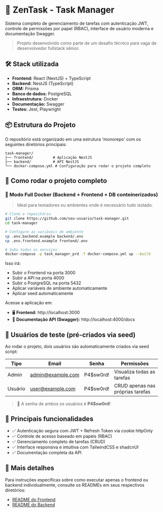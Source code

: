 # 🧠 ZenTask - Task Manager

Sistema completo de gerenciamento de tarefas com autenticação JWT, controle de permissões por papel (RBAC), interface de usuário moderna e documentação Swagger.

> Projeto desenvolvido como parte de um desafio técnico para vaga de desenvolvedor fullstack sênior.

## 🛠️ Stack utilizada

- **Frontend:** React (NextJS) + TypeScript
- **Backend:** NestJS (TypeScript)
- **ORM:** Prisma
- **Banco de dados:** PostgreSQL
- **Infraestrutura:** Docker
- **Documentação:** Swagger
- **Testes:** Jest, Playwright

## 📦 Estrutura do Projeto

O repositório está organizado em uma estrutura 'monorepo' com os seguintes diretórios principais:

```
task-manager/
├── frontend/         # Aplicação NextJS
├── backend/          # API NestJS
└── docker-compose.yml # Configuração para rodar o projeto completo
```

## 🚀 Como rodar o projeto completo

### 🐳 Modo Full Docker (Backend + Frontend + DB conteinerizados)

> Ideal para testadores ou ambientes onde é necessário tudo isolado.

```bash
# Clone o repositório
git clone https://github.com/seu-usuario/task-manager.git
cd task-manager

# Configure as variáveis de ambiente
cp .env.backend.example backend/.env
cp .env.frontend.example frontend/.env

# Suba todos os serviços
docker-compose -p task_manager_prd -f docker-compose.yml up --build
```

Isso irá:

- Subir o Frontend na porta 3000
- Subir a API na porta 4000
- Subir o PostgreSQL na porta 5432
- Aplicar variáveis de ambiente automaticamente
- Aplicar seed automaticamente

Acesse a aplicação em:

- 🖥️ **Frontend:** http://localhost:3000
- 📄 **Documentação API (Swagger):** http://localhost:4000/docs

## 👤 Usuários de teste (pré-criados via seed)

Ao rodar o projeto, dois usuários são automaticamente criados via seed script:

| Tipo    | Email             | Senha     | Permissões                       |
| ------- | ----------------- | --------- | -------------------------------- |
| Admin   | admin@example.com | P4$sw0rd! | Visualiza todas as tarefas       |
| Usuário | user@example.com  | P4$sw0rd! | CRUD apenas nas próprias tarefas |

> 📌 A senha de ambos os usuários é **P4$sw0rd!**

## 📌 Principais funcionalidades

- ✅ Autenticação segura com JWT + Refresh Token via cookie httpOnly
- ✅ Controle de acesso baseado em papéis (RBAC)
- ✅ Gerenciamento completo de tarefas (CRUD)
- ✅ Interface responsiva e intuitiva com TailwindCSS e shadcnUI
- ✅ Documentação completa da API

## 📄 Mais detalhes

Para instruções específicas sobre como executar apenas o frontend ou backend individualmente, consulte os READMEs em seus respectivos diretórios:

- [README do Frontend](./frontend/README.md)
- [README do Backend](./backend/README.md)
